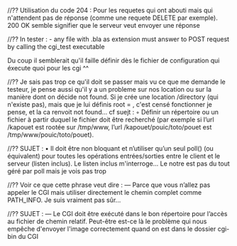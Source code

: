 
//?? Utilisation du code 204 : Pour les requetes qui ont abouti mais qui n'attendent pas de réponse (comme une requete DELETE par exemple). 200 OK semble signifier que le serveur veut envoyer une réponse

//?? In tester :
		- any file with .bla as extension must answer to POST request by calling the cgi_test executable

Du coup il semblerait qu'il faille définir dès le fichier de configuration qui éxecute quoi pour les cgi ^^

//?? Je sais pas trop ce qu'il doit se passer mais vu ce que me demande le testeur, je pense aussi qu'il y a un probleme sur nos location ou sur la manière dont on décide not found. Si je crée une location /directory (qui n'existe pas), mais que je lui définis root = <un dossier qui existe>, c'est censé fonctionner je pense, et la ca renvoit not found...
cf suejt : ◦ Définir un répertoire ou un fichier à partir duquel le fichier doit être recherché
(par exemple si l’url /kapouet est rootée sur /tmp/www, l’url /kapouet/pouic/toto/pouet
est /tmp/www/pouic/toto/pouet).

//?? SUJET : • Il doit être non bloquant et n’utiliser qu’un seul poll() (ou équivalent) pour
toutes les opérations entrées/sorties entre le client et le serveur (listen inclus).
Le listen inclus m'interroge... Le notre est pas du tout géré par poll mais je vois pas trop

//?? Voir ce que cette phrase veut dire : — Parce que vous n’allez pas appeler le CGI mais utiliser directement le chemin
complet comme PATH_INFO.
Je suis vraiment pas sûr...

//?? SUJET : — Le CGI doit être exécuté dans le bon répertoire pour l’accès au fichier de
chemin relatif.
Peut-être est-ce là le problème qui nous empêche d'envoyer l'image correctement quand on est dans le dossier cgi-bin du CGI
